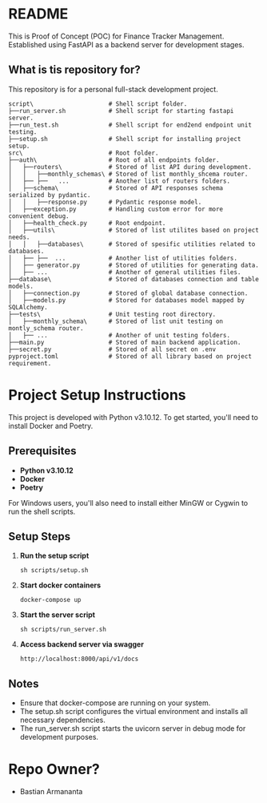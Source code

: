 # README #
This is Proof of Concept (POC) for Finance Tracker Management. Established using FastAPI as a backend server for development stages.

##  What is tis repository for? ##
This repository is for a personal full-stack development project.

```
script\                     # Shell script folder.
├──run_server.sh            # Shell script for starting fastapi server.
├──run_test.sh              # Shell script for end2end endpoint unit testing.
├──setup.sh                 # Shell script for installing project setup.
src\                        # Root folder.
├──auth\                    # Root of all endpoints folder.
│   ├──routers\             # Stored of list API during development.
│   │   ├──monthly_schemas\ # Stored of list monthly_shcema router.
│   ├── ├──   ...           # Another list of routers folders.
│   ├──schema\              # Stored of API responses schema serialized by pydantic.
│   │   ├──response.py      # Pydantic response model.
│   ├──exception.py         # Handling custom error for more convenient debug.
│   ├──health_check.py      # Root endpoint.
│   ├──utils\               # Stored of list utilites based on project needs.
│   │   ├──databases\       # Stored of spesific utilities related to databases.
│   ├── ├──  ...            # Another list of utilities folders.
│   ├── generator.py        # Stored of utilities for generating data.
│   ├── ...                 # Another of general utilities files.
├──database\                # Stored of databases connection and table models.
│   ├──connection.py        # Stored of global database connection.
│   ├──models.py            # Stored for databases model mapped by SQLAlchemy.
├──tests\                   # Unit testing root directory.
│   ├──monthly_schema\      # Stored of list unit testing on montly_schema router.
│   ├── ...                 # Another of unit testing folders.
├──main.py                  # Stored of main backend application.
├──secret.py                # Stored of all secret on .env
pyproject.toml              # Stored of all library based on project requirement.
```
# Project Setup Instructions

This project is developed with Python v3.10.12. To get started, you'll need to install Docker and Poetry.

## Prerequisites

- **Python v3.10.12**
- **Docker**
- **Poetry**

For Windows users, you'll also need to install either MinGW or Cygwin to run the shell scripts.

## Setup Steps

1. **Run the setup script**
    ```
    sh scripts/setup.sh
    ```

2. **Start docker containers**
    ```
    docker-compose up
    ```

3. **Start the server script**
    ```
    sh scripts/run_server.sh
    ```

4. **Access backend server via swagger**
    ```
    http://localhost:8000/api/v1/docs
    ```

## Notes
- Ensure that docker-compose are running on your system.
- The setup.sh script configures the virtual environment and installs all necessary dependencies.
- The run_server.sh script starts the uvicorn server in debug mode for development purposes.

# Repo Owner? #
* Bastian Armananta
